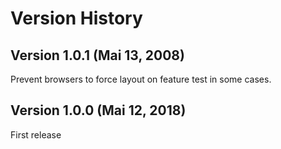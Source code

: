 # Version History

## Version 1.0.1 (Mai 13, 2008)
Prevent browsers to force layout on feature test in some cases.

## Version 1.0.0 (Mai 12, 2018)
First release

